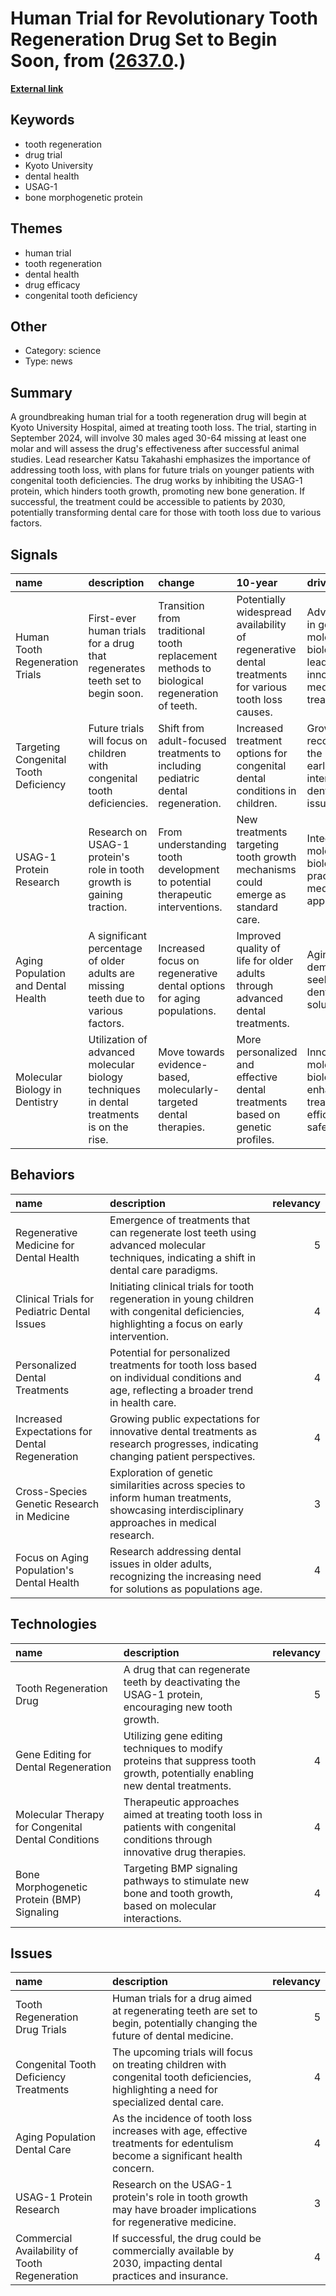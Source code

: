 # __Human Trial for Revolutionary Tooth Regeneration Drug Set to Begin Soon__, from ([2637.0](https://kghosh.substack.com/p/2637.0).)

__[External link](https://newatlas.com/medical/tooth-regrowing-human-trial/)__



## Keywords

* tooth regeneration
* drug trial
* Kyoto University
* dental health
* USAG-1
* bone morphogenetic protein

## Themes

* human trial
* tooth regeneration
* dental health
* drug efficacy
* congenital tooth deficiency

## Other

* Category: science
* Type: news

## Summary

A groundbreaking human trial for a tooth regeneration drug will begin at Kyoto University Hospital, aimed at treating tooth loss. The trial, starting in September 2024, will involve 30 males aged 30-64 missing at least one molar and will assess the drug's effectiveness after successful animal studies. Lead researcher Katsu Takahashi emphasizes the importance of addressing tooth loss, with plans for future trials on younger patients with congenital tooth deficiencies. The drug works by inhibiting the USAG-1 protein, which hinders tooth growth, promoting new bone generation. If successful, the treatment could be accessible to patients by 2030, potentially transforming dental care for those with tooth loss due to various factors.

## Signals

| name                                  | description                                                                               | change                                                                                     | 10-year                                                                                              | driving-force                                                                           |   relevancy |
|:--------------------------------------|:------------------------------------------------------------------------------------------|:-------------------------------------------------------------------------------------------|:-----------------------------------------------------------------------------------------------------|:----------------------------------------------------------------------------------------|------------:|
| Human Tooth Regeneration Trials       | First-ever human trials for a drug that regenerates teeth set to begin soon.              | Transition from traditional tooth replacement methods to biological regeneration of teeth. | Potentially widespread availability of regenerative dental treatments for various tooth loss causes. | Advancements in genetic and molecular biology leading to innovative medical treatments. |           4 |
| Targeting Congenital Tooth Deficiency | Future trials will focus on children with congenital tooth deficiencies.                  | Shift from adult-focused treatments to including pediatric dental regeneration.            | Increased treatment options for congenital dental conditions in children.                            | Growing recognition of the need for early intervention in dental health issues.         |           3 |
| USAG-1 Protein Research               | Research on USAG-1 protein's role in tooth growth is gaining traction.                    | From understanding tooth development to potential therapeutic interventions.               | New treatments targeting tooth growth mechanisms could emerge as standard care.                      | Integration of molecular biology into practical medical applications.                   |           4 |
| Aging Population and Dental Health    | A significant percentage of older adults are missing teeth due to various factors.        | Increased focus on regenerative dental options for aging populations.                      | Improved quality of life for older adults through advanced dental treatments.                        | Aging demographic seeking better dental health solutions.                               |           5 |
| Molecular Biology in Dentistry        | Utilization of advanced molecular biology techniques in dental treatments is on the rise. | Move towards evidence-based, molecularly-targeted dental therapies.                        | More personalized and effective dental treatments based on genetic profiles.                         | Innovations in molecular biology enhancing treatment efficacy and safety.               |           4 |

## Behaviors

| name                                           | description                                                                                                                                   |   relevancy |
|:-----------------------------------------------|:----------------------------------------------------------------------------------------------------------------------------------------------|------------:|
| Regenerative Medicine for Dental Health        | Emergence of treatments that can regenerate lost teeth using advanced molecular techniques, indicating a shift in dental care paradigms.      |           5 |
| Clinical Trials for Pediatric Dental Issues    | Initiating clinical trials for tooth regeneration in young children with congenital deficiencies, highlighting a focus on early intervention. |           4 |
| Personalized Dental Treatments                 | Potential for personalized treatments for tooth loss based on individual conditions and age, reflecting a broader trend in health care.       |           4 |
| Increased Expectations for Dental Regeneration | Growing public expectations for innovative dental treatments as research progresses, indicating changing patient perspectives.                |           4 |
| Cross-Species Genetic Research in Medicine     | Exploration of genetic similarities across species to inform human treatments, showcasing interdisciplinary approaches in medical research.   |           3 |
| Focus on Aging Population's Dental Health      | Research addressing dental issues in older adults, recognizing the increasing need for solutions as populations age.                          |           4 |

## Technologies

| name                                               | description                                                                                                                   |   relevancy |
|:---------------------------------------------------|:------------------------------------------------------------------------------------------------------------------------------|------------:|
| Tooth Regeneration Drug                            | A drug that can regenerate teeth by deactivating the USAG-1 protein, encouraging new tooth growth.                            |           5 |
| Gene Editing for Dental Regeneration               | Utilizing gene editing techniques to modify proteins that suppress tooth growth, potentially enabling new dental treatments.  |           4 |
| Molecular Therapy for Congenital Dental Conditions | Therapeutic approaches aimed at treating tooth loss in patients with congenital conditions through innovative drug therapies. |           4 |
| Bone Morphogenetic Protein (BMP) Signaling         | Targeting BMP signaling pathways to stimulate new bone and tooth growth, based on molecular interactions.                     |           4 |

## Issues

| name                                          | description                                                                                                                              |   relevancy |
|:----------------------------------------------|:-----------------------------------------------------------------------------------------------------------------------------------------|------------:|
| Tooth Regeneration Drug Trials                | Human trials for a drug aimed at regenerating teeth are set to begin, potentially changing the future of dental medicine.                |           5 |
| Congenital Tooth Deficiency Treatments        | The upcoming trials will focus on treating children with congenital tooth deficiencies, highlighting a need for specialized dental care. |           4 |
| Aging Population Dental Care                  | As the incidence of tooth loss increases with age, effective treatments for edentulism become a significant health concern.              |           4 |
| USAG-1 Protein Research                       | Research on the USAG-1 protein's role in tooth growth may have broader implications for regenerative medicine.                           |           3 |
| Commercial Availability of Tooth Regeneration | If successful, the drug could be commercially available by 2030, impacting dental practices and insurance.                               |           4 |